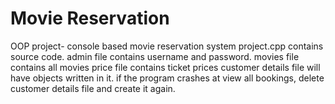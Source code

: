 # Movie Reservation
 OOP project- console based movie reservation system
project.cpp contains source code.
admin file contains username and password.
movies file contains all movies
price file contains ticket prices
customer details file will have objects written in it.
if the program crashes at view all bookings,
delete customer details file and create it again.


